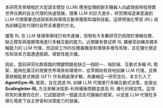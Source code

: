 本研究背景植根於大型語言模型 (LLM) 應用從傳統聊天機器人向處理長時程現實世界任務的自主代理的快速發展。隨著 LLM 的巨大進步，研究領域逐漸意識到 LLM 代理需要透過探索和與環境互動來獲取知識和技能，這使得強化學習 (RL) 成為訓練這些代理的自然且重要的方法。

儘管 RL 在 LLM 推理等領域已有所進展，但現有大多數研究仍局限於單輪任務，缺乏模型與複雜環境進行多輪互動的能力。近期雖有嘗試將 RL 擴展至訓練具備多輪能力的 LLM 代理，但這些工作的任務複雜度和環境多樣性有限，且在優化穩定性和效率方面遭遇瓶頸，導致性能次優。

因此，當前研究社群面臨的關鍵問題是缺乏一個統一、端到端、互動式多輪 RL 框架，能夠在廣泛的現實世界場景和環境中，從零開始有效地訓練 LLM 代理，且無需依賴監督式微調 (SFT) 作為預處理步驟。為彌補這一研究空白，本文引入了 **AgentGym-RL** 框架，旨在透過 RL 訓練 LLM 代理進行多輪互動式決策，並提出 **ScalingInter-RL** 方法來解決探索-利用權衡問題並提高 RL 優化的穩定性。這項研究的重要性在於，它試圖提供一個靈活且可擴展的框架，以促進 LLM 代理在多樣化場景下自主學習和決策能力的發展。
